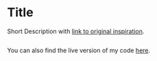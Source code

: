 # Title

Short Description with [link to original inspiration]().

![]() <!--Image to show what the original inspo looks like.-->

You can also find the live version of my code [here]().